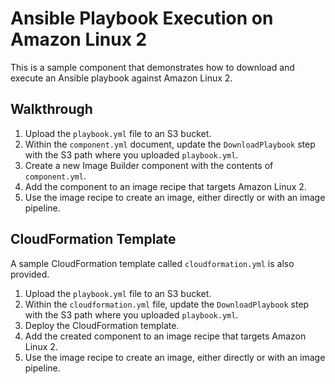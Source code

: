 # Ansible Playbook Execution on Amazon Linux 2

This is a sample component that demonstrates how to download and execute an Ansible playbook against Amazon Linux 2.

## Walkthrough

1. Upload the ```playbook.yml``` file to an S3 bucket.
2. Within the ```component.yml``` document, update the ```DownloadPlaybook``` step with the S3 path where you uploaded ```playbook.yml```.
3. Create a new Image Builder component with the contents of  ```component.yml```.
4. Add the component to an image recipe that targets Amazon Linux 2.
5. Use the image recipe to create an image, either directly or with an image pipeline.

## CloudFormation Template

A sample CloudFormation template called ```cloudformation.yml``` is also provided.

1. Upload the ```playbook.yml``` file to an S3 bucket.
2. Within the ```cloudformation.yml``` file, update the ```DownloadPlaybook``` step with the S3 path where you uploaded ```playbook.yml```.
3. Deploy the CloudFormation template.
4. Add the created component to an image recipe that targets Amazon Linux 2.
5. Use the image recipe to create an image, either directly or with an image pipeline.
